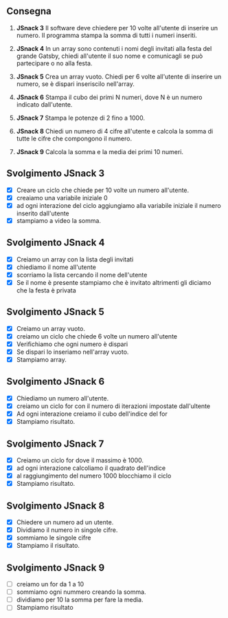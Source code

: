 ## Consegna
1. **JSnack 3**
Il software deve chiedere per 10 volte all'utente di inserire un numero.
Il programma stampa la somma di tutti i numeri inseriti.

2. **JSnack 4**
In un array sono contenuti i nomi degli invitati alla festa del grande
Gatsby, chiedi all'utente il suo nome e comunicagli se può partecipare o
no alla festa.

3. **JSnack 5**
Crea un array vuoto.
Chiedi per 6 volte all'utente di inserire un numero,
se è dispari inseriscilo nell'array.

4. **JSnack 6**
Stampa il cubo dei primi N numeri,
dove N è un numero indicato dall'utente.

5. **JSnack 7**
Stampa le potenze di 2 fino a 1000.

6. **JSnack 8**
Chiedi un numero di 4 cifre all'utente
e calcola la somma di tutte le cifre che compongono il numero.

7. **JSnack 9**
Calcola la somma e la media dei primi 10 numeri.

## Svolgimento JSnack 3
- [x] Creare un ciclo che chiede per 10 volte un numero all'utente.
- [x] creaiamo una variabile iniziale 0
- [x] ad ogni interazione del ciclo aggiungiamo alla variabile iniziale il numero inserito dall'utente
- [x] stampiamo a video la somma.
## Svolgimento JSnack 4
- [x] Creiamo un array con la lista degli invitati
- [x] chiediamo il nome all'utente
- [x] scorriamo la lista cercando il nome dell'utente
- [x] Se il nome è presente stampiamo che è invitato altrimenti gli diciamo che la festa è privata
## Svolgimento JSnack 5
- [x] Creiamo un array vuoto.
- [x] creiamo un ciclo che chiede 6 volte un numero all'utente
- [x] Verifichiamo che ogni numero è dispari
- [x] Se dispari lo inseriamo nell'array vuoto.
- [x] Stampiamo array.
## Svolgimento JSnack 6
- [x] Chiediamo un numero all'utente.
- [x] creiamo un ciclo for con il numero di iterazioni impostate dall'ultente
- [x] Ad ogni interazione creiamo il cubo dell'indice del for
- [x] Stampiamo risultato.
## Svolgimento JSnack 7
- [x] Creiamo un ciclo for dove il massimo è 1000.
- [x] ad ogni interazione calcoliamo il quadrato dell'indice
- [x] al raggiungimento del numero 1000 blocchiamo il ciclo
- [x] Stampiamo risultato.
## Svolgimento JSnack 8
- [x] Chiedere un numero ad un utente.
- [x] Dividiamo il numero in singole cifre.
- [x] sommiamo le singole cifre
- [x] Stampiamo il risultato.
## Svolgimento JSnack 9
- [ ] creiamo un for da 1 a 10
- [ ] sommiamo ogni nummero creando la somma.
- [ ] dividiamo per 10 la somma per fare la media.
- [ ] Stampiamo risultato